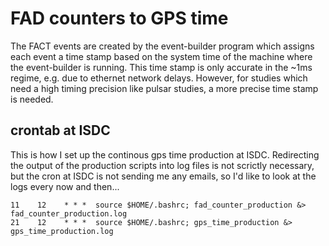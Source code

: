 # FAD counters to GPS time

The FACT events are created by the event-builder program which assigns each event a time stamp based on the system time of the machine where the event-builder is running. This time stamp is only accurate in the ~1ms regime, e.g. due to ethernet network delays. However, for studies which need a high timing precision like pulsar studies, a more precise time stamp is needed.

## crontab at ISDC

This is how I set up the continous gps time production at ISDC.
Redirecting the output of the production scripts into log files is not scrictly
necessary, but the cron at ISDC is not sending me any emails, so I'd like to
look at the logs every now and then...

    11    12    * * *  source $HOME/.bashrc; fad_counter_production &> fad_counter_production.log
    21    12    * * *  source $HOME/.bashrc; gps_time_production &> gps_time_production.log
